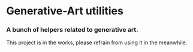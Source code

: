 # Generative-Art utilities

### A bunch of helpers related to generative art.

This project is in the works, please refrain from using it in the meanwhile.
